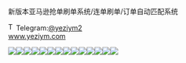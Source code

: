 新版本亚马逊抢单刷单系统/连单刷单/订单自动匹配系统<p dir="auto"><a target="_blank" rel="noopener noreferrer nofollow" href="https://camo.githubusercontent.com/d614d90677fbc2e34c7c62ebc68c82379d87a57c4beaf05af65fec7ba6b72e36/68747470733a2f2f63646e2d69636f6e732d706e672e666c617469636f6e2e636f6d2f3531322f323131312f323131313634362e706e67"><img src="https://camo.githubusercontent.com/d614d90677fbc2e34c7c62ebc68c82379d87a57c4beaf05af65fec7ba6b72e36/68747470733a2f2f63646e2d69636f6e732d706e672e666c617469636f6e2e636f6d2f3531322f323131312f323131313634362e706e67" alt="Telegram Icon" style="width: 16px; max-width: 100%;" data-canonical-src="https://cdn-icons-png.flaticon.com/512/2111/2111646.png"></a>Telegram:<a href="https://t.me/yeziym2" rel="nofollow">@yeziym2</a><br><a href="https://www.yeziym.com/">www.yeziym.com</a></p><img src="https://github.com/yeziym/28snfcdREr/blob/main/CaWbG.png"><img src="https://github.com/yeziym/28snfcdREr/blob/main/OfwVq.png"><img src="https://github.com/yeziym/28snfcdREr/blob/main/sNpuf.png"><img src="https://github.com/yeziym/28snfcdREr/blob/main/KX10t.png"><img src="https://github.com/yeziym/28snfcdREr/blob/main/j0fKP.png"><img src="https://github.com/yeziym/28snfcdREr/blob/main/3dMss.png"><img src="https://github.com/yeziym/28snfcdREr/blob/main/1qP5E.png"><img src="https://github.com/yeziym/28snfcdREr/blob/main/3p1TS.png"><img src="https://github.com/yeziym/28snfcdREr/blob/main/D3D3p.png"><img src="https://github.com/yeziym/28snfcdREr/blob/main/1BbW4.png"><img src="https://github.com/yeziym/28snfcdREr/blob/main/Hglik.png"><img src="https://github.com/yeziym/28snfcdREr/blob/main/5YCAf.png"><img src="https://github.com/yeziym/28snfcdREr/blob/main/TkNRt.png"><img src="https://github.com/yeziym/28snfcdREr/blob/main/kKde3.png">